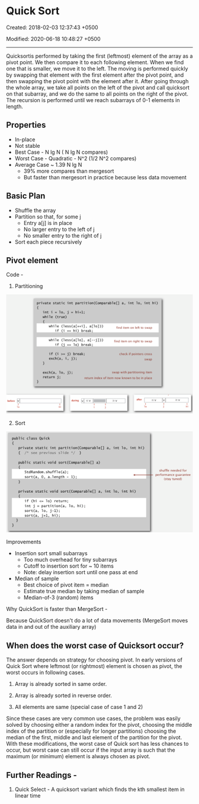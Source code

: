 # Quick Sort

Created: 2018-02-03 12:37:43 +0500

Modified: 2020-06-18 10:48:27 +0500

---

Quicksortis performed by taking the first (leftmost) element of the array as a pivot point. We then compare it to each following element. When we find one that is smaller, we move it to the left. The moving is performed quickly by swapping that element with the first element after the pivot point, and then swapping the pivot point with the element after it. After going through the whole array, we take all points on the left of the pivot and call quicksort on that subarray, and we do the same to all points on the right of the pivot. The recursion is performed until we reach subarrays of 0-1 elements in length.

## Properties

- In-place
- Not stable
- Best Case - N lg N ( N lg N compares)
- Worst Case - Quadratic - N^2 (1/2 N^2 compares)
- Average Case ~ 1.39 N lg N
  - 39% more compares than mergesort
  - But faster than mergesort in practice because less data movement

## Basic Plan

- Shuffle the array
- Partition so that, for some j
  - Entry a[j] is in place
  - No larger entry to the left of j
  - No smaller entry to the right of j
- Sort each piece recursively

## Pivot element

Code -

1. Partitioning

![image](media/Quick-Sort-image1.png)

2. Sort

![image](media/Quick-Sort-image2.png)

Improvements

- Insertion sort small subarrays
  - Too much overhead for tiny subarrays
  - Cutoff to insertion sort for ~ 10 items
  - Note: delay insertion sort until one pass at end
- Median of sample
  - Best choice of pivot item = median
  - Estimate true median by taking median of sample
  - Median-of-3 (random) items

Why QuickSort is faster than MergeSort -

Because QuickSort doesn't do a lot of data movements (MergeSort moves data in and out of the auxiliary array)

## When does the worst case of Quicksort occur?

The answer depends on strategy for choosing pivot. In early versions of Quick Sort where leftmost (or rightmost) element is chosen as pivot, the worst occurs in following cases.

1. Array is already sorted in same order.

2. Array is already sorted in reverse order.

3. All elements are same (special case of case 1 and 2)

Since these cases are very common use cases, the problem was easily solved by choosing either a random index for the pivot, choosing the middle index of the partition or (especially for longer partitions) choosing the median of the first, middle and last element of the partition for the pivot. With these modifications, the worst case of Quick sort has less chances to occur, but worst case can still occur if the input array is such that the maximum (or minimum) element is always chosen as pivot.

## Further Readings -

1. Quick Select - A quicksort variant which finds the kth smallest item in linear time
